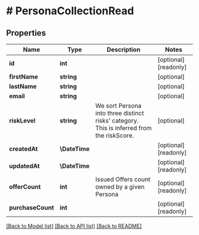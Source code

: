 # # PersonaCollectionRead

## Properties

Name | Type | Description | Notes
------------ | ------------- | ------------- | -------------
**id** | **int** |  | [optional] [readonly]
**firstName** | **string** |  | [optional]
**lastName** | **string** |  | [optional]
**email** | **string** |  | [optional]
**riskLevel** | **string** | We sort Persona into three distinct risks&#39; category. This is inferred from the riskScore. | [optional]
**createdAt** | **\DateTime** |  | [optional] [readonly]
**updatedAt** | **\DateTime** |  | [optional] [readonly]
**offerCount** | **int** | Issued Offers count owned by a given Persona | [optional] [readonly]
**purchaseCount** | **int** |  | [optional] [readonly]

[[Back to Model list]](../../README.md#models) [[Back to API list]](../../README.md#endpoints) [[Back to README]](../../README.md)
